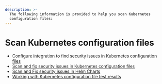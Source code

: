 ```yaml
---
description: >-
  The following information is provided to help you scan Kubernetes
  configuration files:
---
```


# Scan Kubernetes configuration files

* [Configure integration to find security issues in Kubernetes configuration files](configure-integration-to-find-security-issues-in-kubernetes-configuration-files-current-iac.md)
* [Scan and fix security issues in Kubernetes configuration files](scan-and-fix-security-issues-in-kubernetes-configuration-files-current-iac.md)
* [Scan and Fix security issues in Helm Charts](scan-and-fix-security-issues-in-helm-charts-current-iac.md)
* [Working with Kubernetes configuration file test results](working-with-kubernetes-configuration-file-test-results-current-iac.md)
